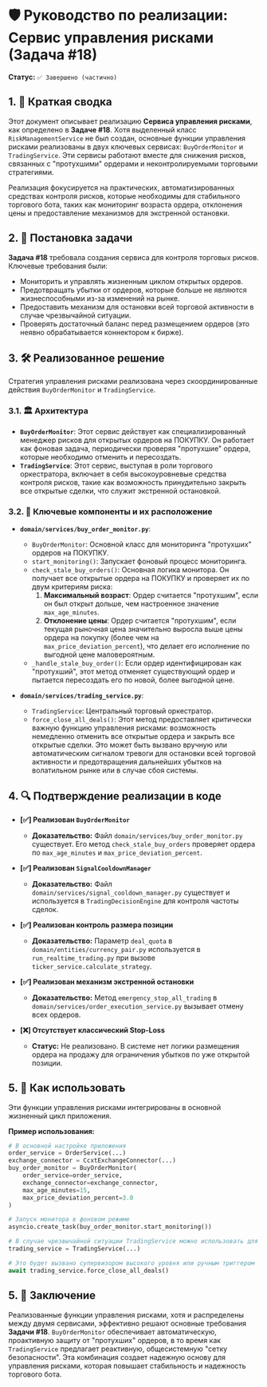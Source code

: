 # 🛡️ Руководство по реализации: Сервис управления рисками (Задача #18)

**Статус:** `✅ Завершено (частично)`

## 1. 📝 Краткая сводка

Этот документ описывает реализацию **Сервиса управления рисками**, как определено в **Задаче #18**. Хотя выделенный класс `RiskManagementService` не был создан, основные функции управления рисками реализованы в двух ключевых сервисах: `BuyOrderMonitor` и `TradingService`. Эти сервисы работают вместе для снижения рисков, связанных с "протухшими" ордерами и неконтролируемыми торговыми стратегиями.

Реализация фокусируется на практических, автоматизированных средствах контроля рисков, которые необходимы для стабильного торгового бота, таких как мониторинг возраста ордера, отклонения цены и предоставление механизмов для экстренной остановки.

## 2. 🎯 Постановка задачи

**Задача #18** требовала создания сервиса для контроля торговых рисков. Ключевые требования были:
- Мониторить и управлять жизненным циклом открытых ордеров.
- Предотвращать убытки от ордеров, которые больше не являются жизнеспособными из-за изменений на рынке.
- Предоставить механизм для остановки всей торговой активности в случае чрезвычайной ситуации.
- Проверять достаточный баланс перед размещением ордеров (это неявно обрабатывается коннектором к бирже).

## 3. 🛠️ Реализованное решение

Стратегия управления рисками реализована через скоординированные действия `BuyOrderMonitor` и `TradingService`.

### 3.1. 🏛️ Архитектура

- **`BuyOrderMonitor`**: Этот сервис действует как специализированный менеджер рисков для открытых ордеров на ПОКУПКУ. Он работает как фоновая задача, периодически проверяя "протухшие" ордера, которые необходимо отменить и пересоздать.
- **`TradingService`**: Этот сервис, выступая в роли торгового оркестратора, включает в себя высокоуровневые средства контроля рисков, такие как возможность принудительно закрыть все открытые сделки, что служит экстренной остановкой.

### 3.2. 🧩 Ключевые компоненты и их расположение

- **`domain/services/buy_order_monitor.py`**:
    - `BuyOrderMonitor`: Основной класс для мониторинга "протухших" ордеров на ПОКУПКУ.
    - `start_monitoring()`: Запускает фоновый процесс мониторинга.
    - `check_stale_buy_orders()`: Основная логика монитора. Он получает все открытые ордера на ПОКУПКУ и проверяет их по двум критериям риска:
        1.  **Максимальный возраст**: Ордер считается "протухшим", если он был открыт дольше, чем настроенное значение `max_age_minutes`.
        2.  **Отклонение цены**: Ордер считается "протухшим", если текущая рыночная цена значительно выросла выше цены ордера на покупку (более чем на `max_price_deviation_percent`), что делает его исполнение по выгодной цене маловероятным.
    - `_handle_stale_buy_order()`: Если ордер идентифицирован как "протухший", этот метод отменяет существующий ордер и пытается пересоздать его по новой, более выгодной цене.

- **`domain/services/trading_service.py`**:
    - `TradingService`: Центральный торговый оркестратор.
    - `force_close_all_deals()`: Этот метод предоставляет критически важную функцию управления рисками: возможность немедленно отменить все открытые ордера и закрыть все открытые сделки. Это может быть вызвано вручную или автоматическим сигналом тревоги для остановки всей торговой активности и предотвращения дальнейших убытков на волатильном рынке или в случае сбоя системы.

## 4. 🔍 Подтверждение реализации в коде

- **[✅] Реализован `BuyOrderMonitor`**
  - **Доказательство:** Файл `domain/services/buy_order_monitor.py` существует. Его метод `check_stale_buy_orders` проверяет ордера по `max_age_minutes` и `max_price_deviation_percent`.

- **[✅] Реализован `SignalCooldownManager`**
  - **Доказательство:** Файл `domain/services/signal_cooldown_manager.py` существует и используется в `TradingDecisionEngine` для контроля частоты сделок.

- **[✅] Реализован контроль размера позиции**
  - **Доказательство:** Параметр `deal_quota` в `domain/entities/currency_pair.py` используется в `run_realtime_trading.py` при вызове `ticker_service.calculate_strategy`.

- **[✅] Реализован механизм экстренной остановки**
  - **Доказательство:** Метод `emergency_stop_all_trading` в `domain/services/order_execution_service.py` вызывает отмену всех ордеров.

- **[❌] Отсутствует классический Stop-Loss**
  - **Статус:** Не реализовано. В системе нет логики размещения ордера на продажу для ограничения убытков по уже открытой позиции.

## 5. 🚀 Как использовать

Эти функции управления рисками интегрированы в основной жизненный цикл приложения.

**Пример использования:**

```python
# В основной настройке приложения
order_service = OrderService(...)
exchange_connector = CcxtExchangeConnector(...)
buy_order_monitor = BuyOrderMonitor(
    order_service=order_service,
    exchange_connector=exchange_connector,
    max_age_minutes=15,
    max_price_deviation_percent=3.0
)

# Запуск монитора в фоновом режиме
asyncio.create_task(buy_order_monitor.start_monitoring())

# В случае чрезвычайной ситуации TradingService можно использовать для остановки всей активности
trading_service = TradingService(...)

# Это будет вызвано супервизором высокого уровня или ручным триггером
await trading_service.force_close_all_deals()
```

## 5. 🏁 Заключение

Реализованные функции управления рисками, хотя и распределены между двумя сервисами, эффективно решают основные требования **Задачи #18**. `BuyOrderMonitor` обеспечивает автоматическую, проактивную защиту от "протухших" ордеров, в то время как `TradingService` предлагает реактивную, общесистемную "сетку безопасности". Эта комбинация создает надежную основу для управления рисками, которая повышает стабильность и надежность торгового бота.